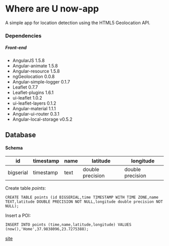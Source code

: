 # Where are U now-app  

A simple app for location detection using the HTML5 Geolocation API.

### Dependencies

##### Front-end  
- AngularJS 1.5.8  
- Angular-animate 1.5.8  
- Angular-resource 1.5.8
- ngGeolocation  0.0.8  
- Angular-simple-logger 0.1.7  
- Leaflet 0.7.7  
- Leaflet-plugins 1.6.1
- ui-leaflet 1.0.2
- ui-leaflet-layers 0.1.2
- Angular-material 1.1.1  
- Angular-ui-router 0.3.1
- Angular-local-storage v0.5.2



## Database

#### Schema

| id | timestamp | name | latitude | longitude |
|----|-----------|------|----------|-----------|
| bigserial| timestamp|text| double precision| double precision|



Create table *points*:
```
CREATE TABLE points (id BIGSERIAL,time TIMESTAMP WITH TIME ZONE,name TEXT,latitude DOUBLE PRECISION NOT NULL,longitude double precision NOT NULL);
```

Insert a POI:
```
INSERT INTO points (time,name,latitude,longitude) VALUES (now(),'Home',37.9838096,23.7275388);
```
[site](https://where-r-u-now-456789.herokuapp.com/)
